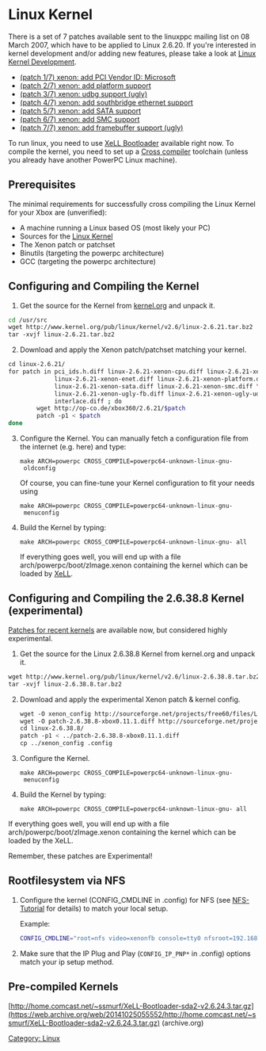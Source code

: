 # Linux Kernel

There is a set of 7 patches available sent to the linuxppc mailing list
on 08 March 2007, which have to be applied to Linux 2.6.20. If you're
interested in kernel development and/or adding new features, please take
a look at [Linux Kernel
Development](Linux_Kernel_Development).

- [(patch 1/7) xenon: add PCI Vendor ID:
  Microsoft](http://ozlabs.org/pipermail/linuxppc-dev/2007-March/032705.html)
- [(patch 2/7) xenon: add platform
  support](http://ozlabs.org/pipermail/linuxppc-dev/2007-March/032704.html)
- [(patch 3/7) xenon: udbg support
  (ugly)](http://ozlabs.org/pipermail/linuxppc-dev/2007-March/032701.html)
- [(patch 4/7) xenon: add southbridge ethernet
  support](http://ozlabs.org/pipermail/linuxppc-dev/2007-March/032703.html)
- [(patch 5/7) xenon: add SATA
  support](http://ozlabs.org/pipermail/linuxppc-dev/2007-March/032702.html)
- [(patch 6/7) xenon: add SMC
  support](http://ozlabs.org/pipermail/linuxppc-dev/2007-March/032707.html)
- [(patch 7/7) xenon: add framebuffer support
  (ugly)](http://ozlabs.org/pipermail/linuxppc-dev/2007-March/032708.html)

To run linux, you need to use [XeLL Bootloader](../XeLL) available right now. To compile
the kernel, you need to set up a [Cross compiler](../Toolchain) toolchain (unless
you already have another PowerPC Linux machine).

## Prerequisites

The minimal requirements for successfully cross compiling the Linux
Kernel for your Xbox are (unverified):

- A machine running a Linux based OS (most likely your PC)
- Sources for the [Linux Kernel](http://www.kernel.org)
- The Xenon patch or patchset
- Binutils (targeting the powerpc architecture)
- GCC (targeting the powerpc architecture)

## Configuring and Compiling the Kernel

1. Get the source for the Kernel from
    [kernel.org](http://www.kernel.org) and unpack it.

```sh
cd /usr/src
wget http://www.kernel.org/pub/linux/kernel/v2.6/linux-2.6.21.tar.bz2
tar -xvjf linux-2.6.21.tar.bz2
```

2.  Download and apply the Xenon patch/patchset matching your kernel.

```sh
cd linux-2.6.21/
for patch in pci_ids.h.diff linux-2.6.21-xenon-cpu.diff linux-2.6.21-xenon.diff \
             linux-2.6.21-xenon-enet.diff linux-2.6.21-xenon-platform.diff \
             linux-2.6.21-xenon-sata.diff linux-2.6.21-xenon-smc.diff \
             linux-2.6.21-xenon-ugly-fb.diff linux-2.6.21-xenon-ugly-udbg.diff \
             interlace.diff ; do
        wget http://op-co.de/xbox360/2.6.21/$patch
        patch -p1 < $patch
done
```

3. Configure the Kernel. You can manually fetch a configuration file from the internet (e.g. here) and type:

    `make ARCH=powerpc CROSS_COMPILE=powerpc64-unknown-linux-gnu- oldconfig`
    
    Of course, you can fine-tune your Kernel configuration to fit your needs using

    `make ARCH=powerpc CROSS_COMPILE=powerpc64-unknown-linux-gnu- menuconfig`

4. Build the Kernel by typing:

    `make ARCH=powerpc CROSS_COMPILE=powerpc64-unknown-linux-gnu- all`

    If everything goes well, you will end up with a file
    arch/powerpc/boot/zImage.xenon containing the kernel which can be loaded
    by [XeLL](XeLL).

## Configuring and Compiling the 2.6.38.8 Kernel (experimental)

[Patches for recent kernels](http://sourceforge.net/projects/free60/files/Linux%20Kernel)
are available now, but considered highly experimental.

1. Get the source for the Linux 2.6.38.8 Kernel from kernel.org and
    unpack it.

  ```sh
  wget http://www.kernel.org/pub/linux/kernel/v2.6/linux-2.6.38.8.tar.bz2
  tar -xvjf linux-2.6.38.8.tar.bz2
  ```

2.  Download and apply the experimental Xenon patch & kernel config.

    ```sh
    wget -O xenon_config http://sourceforge.net/projects/free60/files/Linux%20Kernel/xenon_config/download
    wget -O patch-2.6.38.8-xbox0.11.1.diff http://sourceforge.net/projects/free60/files/Linux%20Kernel/v2.6.38/patch-2.6.38.8-xbox0.11.1.diff/download
    cd linux-2.6.38.8/
    patch -p1 < ../patch-2.6.38.8-xbox0.11.1.diff
    cp ../xenon_config .config
    ```

3.  Configure the Kernel.

    `make ARCH=powerpc CROSS_COMPILE=powerpc64-unknown-linux-gnu- menuconfig`

4.  Build the Kernel by typing:

    `make ARCH=powerpc CROSS_COMPILE=powerpc64-unknown-linux-gnu- all`

If everything goes well, you will end up with a file
arch/powerpc/boot/zImage.xenon containing the kernel which can be loaded
by the XeLL.

Remember, these patches are Experimental!

## Rootfilesystem via NFS

1.  Configure the kernel (CONFIG_CMDLINE in .config) for NFS (see
    [NFS-Tutorial](../NFS_Root) for details) to match your local
    setup.

    Example:
    ```sh
    CONFIG_CMDLINE="root=nfs video=xenonfb console=tty0 nfsroot=192.168.1.1:/mnt/nfsroot/xbox rw ip=dhcp"
    ```
2.  Make sure that the IP Plug and Play (`CONFIG_IP_PNP*` in .config) options match your ip setup method.

## Pre-compiled Kernels

[http://home.comcast.net/~ssmurf/XeLL-Bootloader-sda2-v2.6.24.3.tar.gz](https://web.archive.org/web/20141025055552/http://home.comcast.net/~ssmurf/XeLL-Bootloader-sda2-v2.6.24.3.tar.gz) \(archive.org)

[Category: Linux](/Linux)
